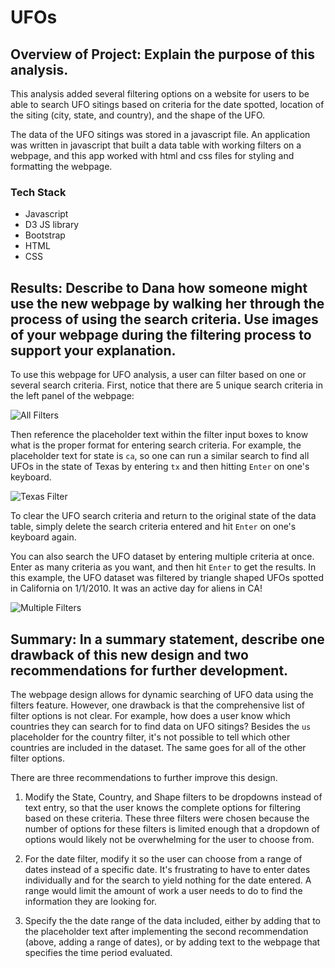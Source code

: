 # UFOs

## Overview of Project: Explain the purpose of this analysis.

This analysis added several filtering options on a website for users to be able to search UFO sitings based on criteria for the date spotted, location of the siting (city, state, and country), and the shape of the UFO.

The data of the UFO sitings was stored in a javascript file. An application was written in javascript that built a data table with working filters on a webpage, and this app worked with html and css files for styling and formatting the webpage. 

### Tech Stack
- Javascript
- D3 JS library
- Bootstrap
- HTML
- CSS

## Results: Describe to Dana how someone might use the new webpage by walking her through the process of using the search criteria. Use images of your webpage during the filtering process to support your explanation.

To use this webpage for UFO analysis, a user can filter based on one or several search criteria. First, notice that there are 5 unique search criteria in the left panel of the webpage:

![All Filters](../images/All_Filters.png)

Then reference the placeholder text within the filter input boxes to know what is the proper format for entering search criteria. For example, the placeholder text for state is `ca`, so one can run a similar search to find all UFOs in the state of Texas by entering `tx` and then hitting `Enter` on one's keyboard. 

![Texas Filter](../images/Texas_Filter.png)

To clear the UFO search criteria and return to the original state of the data table, simply delete the search criteria entered and hit `Enter` on one's keyboard again.

You can also search the UFO dataset by entering multiple criteria at once. Enter as many criteria as you want, and then hit `Enter` to get the results. In this example, the UFO dataset was filtered by triangle shaped UFOs spotted in California on 1/1/2010. It was an active day for aliens in CA!

![Multiple Filters](../images/Texas_Filter.png)


## Summary: In a summary statement, describe one drawback of this new design and two recommendations for further development.

The webpage design allows for dynamic searching of UFO data using the filters feature. However, one drawback is that the comprehensive list of filter options is not clear. For example, how does a user know which countries they can search for to find data on UFO sitings? Besides the `us` placeholder for the country filter, it's not possible to tell which other countries are included in the dataset. The same goes for all of the other filter options.

There are three recommendations to further improve this design.

1. Modify the State, Country, and Shape filters to be dropdowns instead of text entry, so that the user knows the complete options for filtering based on these criteria. These three filters were chosen because the number of options for these filters is limited enough that a dropdown of options would likely not be overwhelming for the user to choose from.

2. For the date filter, modify it so the user can choose from a range of dates instead of a specific date. It's frustrating to have to enter dates individually and for the search to yield nothing for the date entered. A range would limit the amount of work a user needs to do to find the information they are looking for.

3. Specify the the date range of the data included, either by adding that to the placeholder text after implementing the second recommendation (above, adding a range of dates), or by adding text to the webpage that specifies the time period evaluated. 